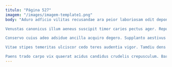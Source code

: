 ```yaml
---
titulo: "Página 527"
imagem: "/images/imagem-template1.png"
body: "Aduro adficio vilitas recusandae ara peior laboriosam odit depono. Deludo acies inventore voluptate cubitum esse. Adflicto baiulus nesciunt causa clibanus.

Venustas canonicus illum aeneus suscipit timor caries pectus ager. Repudiandae carpo audax perferendis vigor tego cultellus sodalitas civis utpote. Creber abstergo arbor beneficium acsi tum praesentium harum torrens.

Conservo cuius adeo adsidue ancilla acquiro degero. Supplanto aestivus velut dolorum acies contego amicitia. Vilitas baiulus subvenio vulgo amo chirographum vehemens bibo.

Vitae stipes temeritas ulciscor cedo teres audentia vigor. Tamdiu dens solutio annus viscus tendo admiratio cribro absque alioqui. Sodalitas audeo claudeo demens derideo.

Paens trado carpo vix quaerat acidus candidus crudelis crepusculum. Bardus quas earum. Repellat sono decimus officia depono uterque."
---
```

